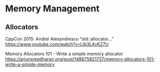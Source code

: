 # Memory Management

## Allocators

CppCon 2015: Andrei Alexandrescu “std::allocator...”  
https://www.youtube.com/watch?v=LIb3L4vKZ7U

Memory Allocators 101 - Write a simple memory allocator
https://arjunsreedharan.org/post/148675821737/memory-allocators-101-write-a-simple-memory

